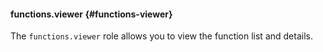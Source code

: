 #### functions.viewer {#functions-viewer}

The `functions.viewer` role allows you to view the function list and details.
